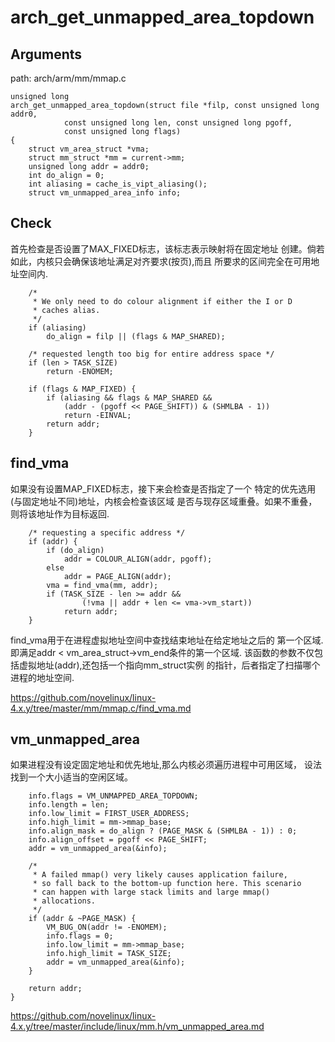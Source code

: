 arch_get_unmapped_area_topdown
========================================

Arguments
----------------------------------------

path: arch/arm/mm/mmap.c
```
unsigned long
arch_get_unmapped_area_topdown(struct file *filp, const unsigned long addr0,
            const unsigned long len, const unsigned long pgoff,
            const unsigned long flags)
{
    struct vm_area_struct *vma;
    struct mm_struct *mm = current->mm;
    unsigned long addr = addr0;
    int do_align = 0;
    int aliasing = cache_is_vipt_aliasing();
    struct vm_unmapped_area_info info;
```

Check
----------------------------------------

首先检查是否设置了MAX_FIXED标志，该标志表示映射将在固定地址
创建。倘若如此，内核只会确保该地址满足对齐要求(按页),而且
所要求的区间完全在可用地址空间内.

```
    /*
     * We only need to do colour alignment if either the I or D
     * caches alias.
     */
    if (aliasing)
        do_align = filp || (flags & MAP_SHARED);

    /* requested length too big for entire address space */
    if (len > TASK_SIZE)
        return -ENOMEM;

    if (flags & MAP_FIXED) {
        if (aliasing && flags & MAP_SHARED &&
            (addr - (pgoff << PAGE_SHIFT)) & (SHMLBA - 1))
            return -EINVAL;
        return addr;
    }
```

find_vma
----------------------------------------

如果没有设置MAP_FIXED标志，接下来会检查是否指定了一个
特定的优先选用(与固定地址不同)地址，内核会检查该区域
是否与现存区域重叠。如果不重叠，则将该地址作为目标返回.

```
    /* requesting a specific address */
    if (addr) {
        if (do_align)
            addr = COLOUR_ALIGN(addr, pgoff);
        else
            addr = PAGE_ALIGN(addr);
        vma = find_vma(mm, addr);
        if (TASK_SIZE - len >= addr &&
                (!vma || addr + len <= vma->vm_start))
            return addr;
    }
```

find_vma用于在进程虚拟地址空间中查找结束地址在给定地址之后的
第一个区域. 即满足addr < vm_area_struct->vm_end条件的第一个区域.
该函数的参数不仅包括虚拟地址(addr),还包括一个指向mm_struct实例
的指针，后者指定了扫描哪个进程的地址空间.

https://github.com/novelinux/linux-4.x.y/tree/master/mm/mmap.c/find_vma.md

vm_unmapped_area
----------------------------------------

如果进程没有设定固定地址和优先地址,那么内核必须遍历进程中可用区域，
设法找到一个大小适当的空闲区域。

```
    info.flags = VM_UNMAPPED_AREA_TOPDOWN;
    info.length = len;
    info.low_limit = FIRST_USER_ADDRESS;
    info.high_limit = mm->mmap_base;
    info.align_mask = do_align ? (PAGE_MASK & (SHMLBA - 1)) : 0;
    info.align_offset = pgoff << PAGE_SHIFT;
    addr = vm_unmapped_area(&info);

    /*
     * A failed mmap() very likely causes application failure,
     * so fall back to the bottom-up function here. This scenario
     * can happen with large stack limits and large mmap()
     * allocations.
     */
    if (addr & ~PAGE_MASK) {
        VM_BUG_ON(addr != -ENOMEM);
        info.flags = 0;
        info.low_limit = mm->mmap_base;
        info.high_limit = TASK_SIZE;
        addr = vm_unmapped_area(&info);
    }

    return addr;
}
```

https://github.com/novelinux/linux-4.x.y/tree/master/include/linux/mm.h/vm_unmapped_area.md
